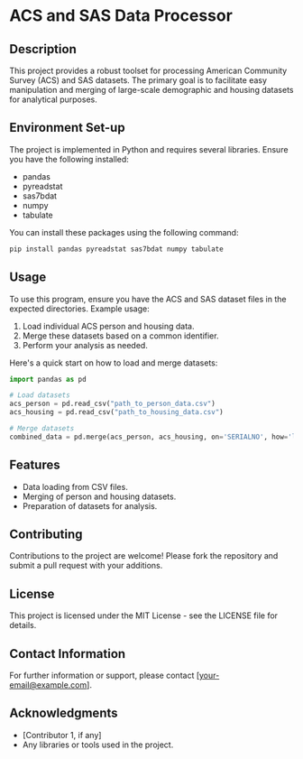 
# ACS and SAS Data Processor

## Description
This project provides a robust toolset for processing American Community Survey (ACS) and SAS datasets. The primary goal is to facilitate easy manipulation and merging of large-scale demographic and housing datasets for analytical purposes.

## Environment Set-up
The project is implemented in Python and requires several libraries. Ensure you have the following installed:

- pandas
- pyreadstat
- sas7bdat
- numpy
- tabulate

You can install these packages using the following command:
```bash
pip install pandas pyreadstat sas7bdat numpy tabulate
```

## Usage
To use this program, ensure you have the ACS and SAS dataset files in the expected directories. Example usage:

1. Load individual ACS person and housing data.
2. Merge these datasets based on a common identifier.
3. Perform your analysis as needed.

Here's a quick start on how to load and merge datasets:
```python
import pandas as pd

# Load datasets
acs_person = pd.read_csv("path_to_person_data.csv")
acs_housing = pd.read_csv("path_to_housing_data.csv")

# Merge datasets
combined_data = pd.merge(acs_person, acs_housing, on='SERIALNO', how='left')
```

## Features
- Data loading from CSV files.
- Merging of person and housing datasets.
- Preparation of datasets for analysis.

## Contributing
Contributions to the project are welcome! Please fork the repository and submit a pull request with your additions.

## License
This project is licensed under the MIT License - see the LICENSE file for details.

## Contact Information
For further information or support, please contact [your-email@example.com].

## Acknowledgments
- [Contributor 1, if any]
- Any libraries or tools used in the project.
